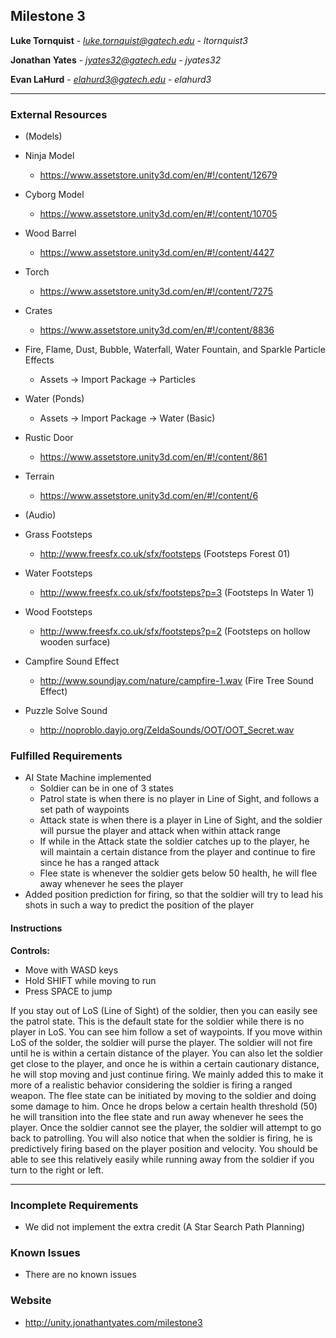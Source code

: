Milestone 3
------------

**Luke Tornquist**  -  *luke.tornquist@gatech.edu* - *ltornquist3*

**Jonathan Yates**  -  *jyates32@gatech.edu*  -  *jyates32*

**Evan LaHurd**  -  *elahurd3@gatech.edu*  -  *elahurd3*

---

### External Resources

- (Models)
- Ninja Model
  - https://www.assetstore.unity3d.com/en/#!/content/12679
- Cyborg Model
  - https://www.assetstore.unity3d.com/en/#!/content/10705
- Wood Barrel
  - https://www.assetstore.unity3d.com/en/#!/content/4427
- Torch
  - https://www.assetstore.unity3d.com/en/#!/content/7275
- Crates
  - https://www.assetstore.unity3d.com/en/#!/content/8836

- Fire, Flame, Dust, Bubble, Waterfall, Water Fountain, and Sparkle Particle Effects
  - Assets -> Import Package -> Particles

- Water (Ponds)
  - Assets -> Import Package -> Water (Basic)

- Rustic Door
  - https://www.assetstore.unity3d.com/en/#!/content/861
- Terrain
  - https://www.assetstore.unity3d.com/en/#!/content/6

- (Audio)
- Grass Footsteps
  - http://www.freesfx.co.uk/sfx/footsteps (Footsteps Forest 01)
- Water Footsteps
  - http://www.freesfx.co.uk/sfx/footsteps?p=3 (Footsteps In Water 1)
- Wood Footsteps
  - http://www.freesfx.co.uk/sfx/footsteps?p=2 (Footsteps on hollow wooden surface)
- Campfire Sound Effect
  - http://www.soundjay.com/nature/campfire-1.wav  (Fire Tree Sound Effect)
- Puzzle Solve Sound
  - http://noproblo.dayjo.org/ZeldaSounds/OOT/OOT_Secret.wav


### Fulfilled Requirements

- AI State Machine implemented 
  - Soldier can be in one of 3 states
  - Patrol state is when there is no player in Line of Sight, and follows a set path of waypoints
  - Attack state is when there is a player in Line of Sight, and the soldier will pursue the player and attack when within attack range
  - If while in the Attack state the soldier catches up to the player, he will maintain a certain distance from the player and continue to fire since he has a ranged attack
  - Flee state is whenever the soldier gets below 50 health, he will flee away whenever he sees the player
- Added position prediction for firing, so that the soldier will try to lead his shots in such a way to predict the position of the player

#### Instructions


**Controls:**
- Move with WASD keys
- Hold SHIFT while moving to run
- Press SPACE to jump

If you stay out of LoS (Line of Sight) of the soldier, then you can easily see the patrol state.  This is the default state for the soldier while there is no player in LoS.  You can see him follow a set of waypoints.  If you move within LoS of the solder, the soldier will purse the player.  The soldier will not fire until he is within a certain distance of the player.  You can also let the soldier get close to the player, and once he is within a certain cautionary distance, he will stop moving and just continue firing.  We mainly added this to make it more of a realistic behavior considering the soldier is firing a ranged weapon.  The flee state can be initiated by moving to the soldier and doing some damage to him.  Once he drops below a certain health threshold (50) he will transition into the flee state and run away whenever he sees the player.  Once the soldier cannot see the player, the soldier will attempt to go back to patrolling.  You will also notice that when the soldier is firing, he is predictively firing based on the player position and velocity. You should be able to see this relatively easily while running away from the soldier if you turn to the right or left.

---

### Incomplete Requirements

- We did not implement the extra credit (A Star Search Path Planning)

### Known Issues

- There are no known issues

### Website

- http://unity.jonathantyates.com/milestone3